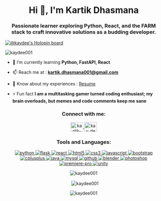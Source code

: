 <h1 align="center">Hi 👋, I'm Kartik Dhasmana</h1>
<h3 align="center">Passionate learner exploring Python, React, and the FARM stack to craft innovative solutions as a budding developer.</h3>

[![@kaydee's Holopin board](https://holopin.io/api/user/board?user=kaydee)](https://holopin.io/@kaydee)

<p align="left"> 
    <img src="https://komarev.com/ghpvc/?username=kaydee001&label=Profile%20views&color=0e75b6&style=flat" alt="kaydee001" /> 
</p>

- 🌱 I’m currently learning **Python, FastAPI, React**

- 📫 Reach me at : **kartik.dhasmana001@gmail.com**

- 📄 Know about my experiences : [Resume](https://drive.google.com/file/d/1beKRxJsIhH8V-t0NbYfZ4qD8lMVYGmjG/view?usp=share_link)

- ⚡ Fun fact **I am a multitasking gamer turned coding enthusiast; my brain overloads, but memes and code comments keep me sane**


<!--- CONNECT WITH ME SECTION --->

<h3 align="center">Connect with me:</h3>

<p align="center">
    <a href="https://linkedin.com/in/kartik-dhasmana-852331192" target="blank">
      <img align="center" src="https://raw.githubusercontent.com/rahuldkjain/github-profile-readme-generator/master/src/images/icons/Social/linked-in-alt.svg" alt="kartik-dhasmana-852331192" height="30" width="40" />
    </a>
    <a href="https://instagram.com/kay_dee_001" target="blank">
      <img align="center" src="https://raw.githubusercontent.com/rahuldkjain/github-profile-readme-generator/master/src/images/icons/Social/instagram.svg" alt="kay_dee_001" height="30" width="40" />
    </a>
</p>

<!--- TOOLS SECTION AND LANGUAGES --->

<h3 align="center">Tools and Languages:</h3>

<p align="center"> 
   
<a href="https://www.python.org" target="_blank" rel="noreferrer">
        <img src="https://img.shields.io/badge/python-3670A0?style=for-the-badge&logo=python&logoColor=ffdd54" alt="python"/> 
    </a> 
    <a href="https://flask.palletsprojects.com/" target="_blank" rel="noreferrer"> 
        <img src="https://img.shields.io/badge/flask-%23000.svg?style=for-the-badge&logo=flask&logoColor=white" alt="flask"/> 
    </a> 
    <a href="https://reactjs.org/" target="_blank" rel="noreferrer"> 
        <img src="https://img.shields.io/badge/react-%2320232a.svg?style=for-the-badge&logo=react&logoColor=%2361DAFB" alt="react"/> 
    </a> 
    <a href="https://www.w3.org/html/" target="_blank" rel="noreferrer"> 
        <img src="https://img.shields.io/badge/html5-%23E34F26.svg?style=for-the-badge&logo=html5&logoColor=white" alt="html5"/>
    </a> 
    <a href="https://www.w3schools.com/css/" target="_blank" rel="noreferrer"> 
        <img src="https://img.shields.io/badge/css3-%231572B6.svg?style=for-the-badge&logo=css3&logoColor=white" alt="css3"/> 
    </a> 
    <a href="https://developer.mozilla.org/en-US/docs/Web/JavaScript" target="_blank" rel="noreferrer"> 
        <img src="https://img.shields.io/badge/javascript-%23323330.svg?style=for-the-badge&logo=javascript&logoColor=%23F7DF1E" alt="javascript"/> 
    </a> 
    <a href="https://getbootstrap.com" target="_blank" rel="noreferrer"> 
        <img src="https://img.shields.io/badge/bootstrap-%238511FA.svg?style=for-the-badge&logo=bootstrap&logoColor=white" alt="bootstrap"/> 
    </a> 
    <a href="https://www.w3schools.com/cpp/" target="_blank" rel="noreferrer"> 
        <img src="https://img.shields.io/badge/c++-%2300599C.svg?style=for-the-badge&logo=c%2B%2B&logoColor=white" alt="cplusplus"/> 
    </a> 
    <a href="https://www.java.com" target="_blank" rel="noreferrer">
        <img src="https://img.shields.io/badge/java-%23ED8B00.svg?style=for-the-badge&logo=openjdk&logoColor=white" alt="java"/>
    </a> 
    <a href="https://www.mysql.com/" target="_blank" rel="noreferrer"> 
        <img src="https://img.shields.io/badge/mysql-4479A1.svg?style=for-the-badge&logo=mysql&logoColor=white" alt="mysql"/> 
    </a>
    <a href="https://github.com/" target="_blank" rel="noreferrer"> 
        <img src="https://img.shields.io/badge/github-%23121011.svg?style=for-the-badge&logo=github&logoColor=white" alt="github"/> 
    </a> 
    <a href="https://www.blender.org/" target="_blank" rel="noreferrer"> 
        <img src="https://img.shields.io/badge/blender-%23F5792A.svg?style=for-the-badge&logo=blender&logoColor=white" alt="blender"/> 
    </a>
    <a href="https://www.photoshop.com/en" target="_blank" rel="noreferrer"> 
        <img src="https://img.shields.io/badge/adobe%20photoshop-%2331A8FF.svg?style=for-the-badge&logo=adobe%20photoshop&logoColor=white" alt="photoshop"/> 
    </a> 
    <a href="https://www.premierepro.com/en" target="_blank" rel="noreferrer"> 
        <img src="https://img.shields.io/badge/Adobe%20Premiere%20Pro-9999FF.svg?style=for-the-badge&logo=Adobe%20Premiere%20Pro&logoColor=white" alt="premiere-pro"/> 
    </a> 
    <a href="https://unity.com/" target="_blank" rel="noreferrer"> 
        <img src="https://img.shields.io/badge/unity-%23000000.svg?style=for-the-badge&logo=unity&logoColor=white" alt="unity"/>
    </a> 

</p>

<p align="center">
    <img align="center" src="https://github-readme-stats.vercel.app/api/top-langs?username=kaydee001&show_icons=true&locale=en&layout=compact&theme=tokyonight" alt="kaydee001" />
</p>

<p align="center">&nbsp;
    <img align="center" src="https://github-readme-stats.vercel.app/api?username=kaydee001&show_icons=true&locale=en&theme=tokyonight" alt="kaydee001" />
</p>

<p align="center">
    <img align="center" src="https://github-readme-streak-stats.herokuapp.com/?user=kaydee001&theme=tokyonight" alt="kaydee001" />
</p>

<!--- --->
